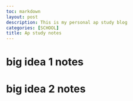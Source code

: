 ```yaml
---
toc: markdown                                                               
layout: post
description: This is my personal ap study blog
categories: [SCHOOL]
title: Ap study notes 
---
```

>  

# big idea 1 notes

# big idea 2 notes

>